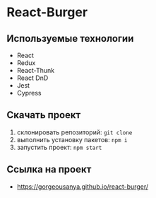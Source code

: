 # React-Burger

## Используемые технологии
- React
- Redux
- React-Thunk
- React DnD
- Jest
- Cypress

## Скачать проект
1. склонировать репозиторий: `git clone`
2. выполнить установку пакетов: `npm i`
3. запустить проект: `npm start`

## Ссылка на проект 
- https://gorgeousanya.github.io/react-burger/
